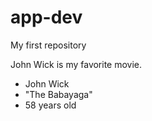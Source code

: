 # app-dev
My first repository

John Wick is my favorite movie.

- John Wick
- "The Babayaga"
- 58 years old
